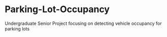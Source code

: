 # Parking-Lot-Occupancy
Undergraduate Senior Project focusing on detecting vehicle occupancy for parking lots
